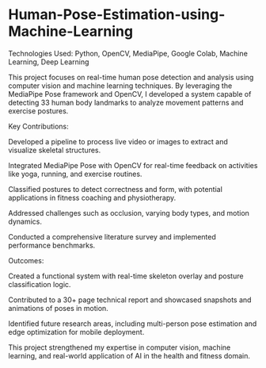 # Human-Pose-Estimation-using-Machine-Learning
Technologies Used: Python, OpenCV, MediaPipe, Google Colab, Machine Learning, Deep Learning

This project focuses on real-time human pose detection and analysis using computer vision and machine learning techniques. By leveraging the MediaPipe Pose framework and OpenCV, I developed a system capable of detecting 33 human body landmarks to analyze movement patterns and exercise postures.

Key Contributions:

Developed a pipeline to process live video or images to extract and visualize skeletal structures.

Integrated MediaPipe Pose with OpenCV for real-time feedback on activities like yoga, running, and exercise routines.

Classified postures to detect correctness and form, with potential applications in fitness coaching and physiotherapy.

Addressed challenges such as occlusion, varying body types, and motion dynamics.

Conducted a comprehensive literature survey and implemented performance benchmarks.

Outcomes:

Created a functional system with real-time skeleton overlay and posture classification logic.

Contributed to a 30+ page technical report and showcased snapshots and animations of poses in motion.

Identified future research areas, including multi-person pose estimation and edge optimization for mobile deployment.

This project strengthened my expertise in computer vision, machine learning, and real-world application of AI in the health and fitness domain.
